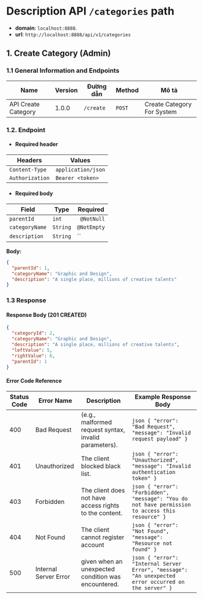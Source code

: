 # Description API `/categories` path



- **domain**: `localhost:8888`.
- **url**:  `http://localhost:8888/api/v1/categories`


## 1. Create Category (Admin)

### 1.1 General Information and Endpoints

| Name                | Version | Đường dẫn | Method | Mô tả                      |
|---------------------|---------|-----------|--------|----------------------------|
| API Create Category | 1.0.0   | `/create` | `POST` | Create Category For System |

### 1.2. Endpoint

- #### Required header

| Headers             | Values             |
|---------------------|--------------------|
| `Content-Type`      | `application/json` |
| `Authorization`     | `Bearer <token>`   |

- #### Required body
| Field            | Type      | Required    |
|------------------|-----------|-------------|
| `parentId`       | `int`     | ` @NotNull` |
| `categoryName`   | `String`  | `@NotEmpty` |
| `description`    | `String`  | ``          |


**Body:**
```json
{
  "parentId": 1,
  "categoryName": "Graphic and Design",
  "description": "A single place, millions of creative talents"
}
```

### 1.3 Response

#### Response Body (201 CREATED)
```json
{
  "categoryId": 2,
  "categoryName": "Graphic and Design",
  "description": "A single place, millions of creative talents",
  "leftValue": 5,
  "rightValue": 6,
  "parentId": 1
}
``` 

#### Error Code Reference

| Status Code | Error Name            | Description                                             | Example Response Body                                                                                                   |
|-------------|-----------------------|---------------------------------------------------------|-------------------------------------------------------------------------------------------------------------------------|
| 400         | Bad Request           | (e.g., malformed request syntax, invalid parameters).   | ```json { "error": "Bad Request", "message": "Invalid request payload" }```                                             |
| 401         | Unauthorized          | The client blocked black list.                          | ```json { "error": "Unauthorized", "message": "Invalid authentication token" }```                                       |
| 403         | Forbidden             | The client does not have access rights to the content.  | ```json { "error": "Forbidden", "message": "You do not have permission to access this resource" }```                    |
| 404         | Not Found             | The client cannot register account                      | ```json { "error": "Not Found", "message": "Resource not found" }```                                                    |
| 500         | Internal Server Error | given when an unexpected condition was encountered.     | ```json { "error": "Internal Server Error", "message": "An unexpected error occurred on the server" }```                |
